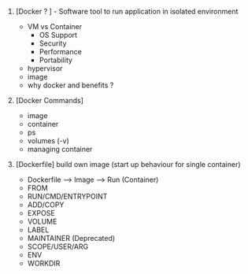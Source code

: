 1. [Docker ? ] - Software tool to run application in isolated environment
    - VM vs Container
        - OS Support
        - Security
        - Performance
        - Portability
    - hypervisor
    - image
    - why docker and benefits ?
      <br>

2. [Docker Commands]
    - image
    - container
    - ps
    - volumes (-v)
    - managing container

3. [Dockerfile]   build own image (start up behaviour for single container)
    - Dockerfile --> Image --> Run (Container)
    - FROM
    - RUN/CMD/ENTRYPOINT
    - ADD/COPY
    - EXPOSE
    - VOLUME
    - LABEL
    - MAINTAINER (Deprecated)
    - SCOPE/USER/ARG
    - ENV
    - WORKDIR
